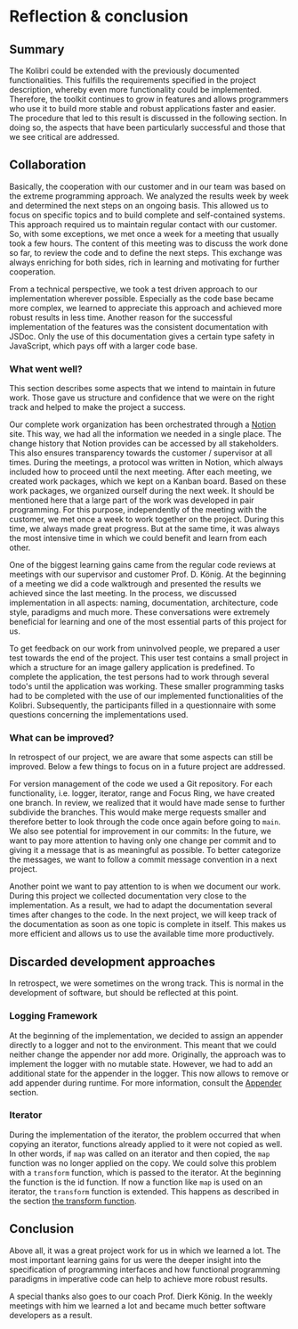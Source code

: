 # Reflection & conclusion

## Summary

The Kolibri could be extended with the previously documented functionalities. This fulfills the requirements specified in the project description, whereby even more functionality could be implemented. Therefore, the toolkit continues to grow in features and allows programmers who use it to build more stable and robust applications faster and easier. The procedure that led to this result is discussed in the following section. In doing so, the aspects that have been particularly successful and those that we see critical are addressed.

## Collaboration

Basically, the cooperation with our customer and in our team was based on the extreme programming approach. We analyzed the results week by week and determined the next steps on an ongoing basis. This allowed us to focus on specific topics and to build complete and self-contained systems. This approach required us to maintain regular contact with our customer. So, with some exceptions, we met once a week for a meeting that usually took a few hours. The content of this meeting was to discuss the work done so far, to review the code and to define the next steps. This exchange was always enriching for both sides, rich in learning and motivating for further cooperation.

From a technical perspective, we took a test driven approach to our implementation wherever possible. Especially as the code base became more complex, we learned to appreciate this approach and achieved more robust results in less time. Another reason for the successful implementation of the features was the consistent documentation with JSDoc. Only the use of this documentation gives a certain type safety in JavaScript, which pays off with a larger code base.

### What went well?

This section describes some aspects that we intend to maintain in future work. Those gave us structure and confidence that we were on the right track and helped to make the project a success.

Our complete work organization has been orchestrated through a [Notion](https://www.notion.so/) site. This way, we had all the information we needed in a single place. The change history that Notion provides can be accessed by all stakeholders. This also ensures transparency towards the customer / supervisor at all times. During the meetings, a protocol was written in Notion, which always included how to proceed until the next meeting. After each meeting, we created work packages, which we kept on a Kanban board. Based on these work packages, we organized ourself during the next week. It should be mentioned here that a large part of the work was developed in pair programming. For this purpose, independently of the meeting with the customer, we met once a week to work together on the project. During this time, we always made great progress. But at the same time, it was always the most intensive time in which we could benefit and learn from each other.

One of the biggest learning gains came from the regular code reviews at meetings with our supervisor and customer Prof. D. König. At the beginning of a meeting we did a code walktrough and presented the results we achieved since the last meeting. In the process, we discussed implementation in all aspects: naming, documentation, architecture, code style, paradigms and much more. These conversations were extremely beneficial for learning and one of the most essential parts of this project for us.

To get feedback on our work from uninvolved people, we prepared a user test towards the end of the project. This user test contains a small project in which a structure for an image gallery application is predefined. To complete the application, the test persons had to work through several todo's until the application was working. These smaller programming tasks had to be completed with the use of our implemented functionalities of the Kolibri. Subsequently, the participants filled in a questionnaire with some questions concerning the implementations used.

### What can be improved?

In retrospect of our project, we are aware that some aspects can still be improved. Below a few things to focus on in a future project are addressed.

For version management of the code we used a Git repository. For each functionality, i.e. logger, iterator, range and Focus Ring, we have created one branch. In review, we realized that it would have made sense to further subdivide the branches. This would make merge requests smaller and therefore better to look through the code once again before going to `main`. We also see potential for improvement in our commits: In the future, we want to pay more attention to having only one change per commit and to giving it a message that is as meaningful as possible. To better categorize the messages, we want to follow a commit message convention in a next project.

Another point we want to pay attention to is when we document our work. During this project we collected documentation very close to the implementation. As a result, we had to adapt the documentation several times after changes to the code. In the next project, we will keep track of the documentation as soon as one topic is complete in itself. This makes us more efficient and allows us to use the available time more productively.

## Discarded development approaches

In retrospect, we were sometimes on the wrong track. This is normal in the development of software, but should be reflected at this point.

### Logging Framework

At the beginning of the implementation, we decided to assign an appender directly to a logger and not to the environment. This meant that we could neither change the appender nor add more. Originally, the approach was to implement the logger with no mutable state. However, we had to add an additional state for the appender in the logger. This now allows to remove or add appender during runtime. For more information, consult the [Appender](../technical-documentation/logging-framework.md#appender-1) section.

### Iterator

During the implementation of the iterator, the problem occurred that when copying an iterator, functions already applied to it were not copied as well. In other words, if `map` was called on an iterator and then copied, the `map` function was no longer applied on the copy. We could solve this problem with a `transform` function, which is passed to the iterator. At the beginning the function is the id function. If now a function like `map` is used on an iterator, the `transform` function is extended. This happens as described in the section [the transform function](../technical-documentation/iterator.md#the-transform-function).

## Conclusion

Above all, it was a great project work for us in which we learned a lot. The most important learning gains for us were the deeper insight into the specification of programming interfaces and how functional programming paradigms in imperative code can help to achieve more robust results.

A special thanks also goes to our coach Prof. Dierk König. In the weekly meetings with him we learned a lot and became much better software developers as a result.

